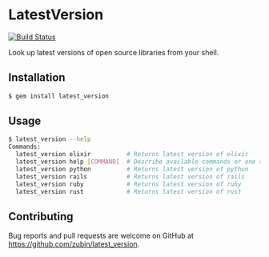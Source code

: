 # LatestVersion

[![Build Status](https://travis-ci.org/zubin/latest_version.svg?branch=master)](https://travis-ci.org/zubin/latest_version)

Look up latest versions of open source libraries from your shell.

## Installation

```sh
$ gem install latest_version
```

## Usage

```sh
$ latest_version --help
Commands:
  latest_version elixir          # Returns latest version of elixir
  latest_version help [COMMAND]  # Describe available commands or one specific command
  latest_version python          # Returns latest version of python
  latest_version rails           # Returns latest version of rails
  latest_version ruby            # Returns latest version of ruby
  latest_version rust            # Returns latest version of rust
```

## Contributing

Bug reports and pull requests are welcome on GitHub at https://github.com/zubin/latest_version.
